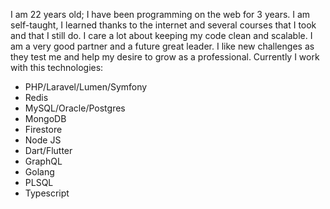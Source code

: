 I am 22 years old; I have been programming on the web for 3 years. I am self-taught, I learned thanks to the internet and several courses that I took and that I still do. I care a lot about keeping my code clean and scalable.
I am a very good partner and a future great leader. I like new challenges as they test me and help my desire to grow as a professional.
Currently I work with this technologies: 

- PHP/Laravel/Lumen/Symfony
- Redis
- MySQL/Oracle/Postgres
- MongoDB
- Firestore
- Node JS
- Dart/Flutter
- GraphQL
- Golang
- PLSQL
- Typescript


<!---
fedejuret/fedejuret is a ✨ special ✨ repository because its `README.md` (this file) appears on your GitHub profile.
You can click the Preview link to take a look at your changes.
--->
